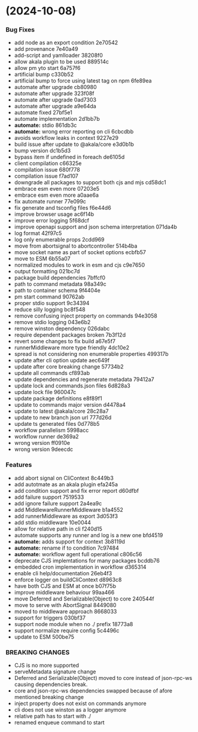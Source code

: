 #  (2024-10-08)


### Bug Fixes

* add node as an export condition 2e70542
* add provenance 7e40a49
* add-script and yamlloader 38208f0
* allow akala plugin to be used 889514c
* allow pm yto start 6a757f6
* artificial bump c330b52
* artificial bump to force using latest tag on npm 6fe89ea
* automate after upgrade cb80980
* automate after upgrade 323f08f
* automate after upgrade 0ad7303
* automate after upgrade a9e64da
* automate fixed 27bf5e1
* automate implementation 2d1bb7b
* **automate:** stdio 861db3c
* **automate:** wrong error reporting on cli 6cbcdbb
* avoids workflow leaks in context 9227e29
* build issue after update to @akala/core e3d0b1b
* bump version dc1b5d3
* bypass item if undefined in foreach de6105d
* client compilation c66325e
* compilation issue 680f778
* compilation issue f7ad107
* downgrade all packages to support both cjs and mjs cd58dc1
* embrace esm even more 07203e5
* embrace esm even more a0aae6a
* fix automate runner 77e099c
* fix generate and tsconfig files f6e44d6
* improve browser usage ac6f14b
* improve error logging 5f68dcf
* improve openapi support and json schema interpretation 071da4b
* log format 42f97c5
* log only enumerable props 2cdd969
* move from abortsignal to abortcontroller 514b4ba
* move socket name as part of socket options ecbfb57
* move to ESM 6b55a07
* normalized modules to work in esm and cjs c9e7650
* output formatting 021bc7d
* package build dependencies 7bffcf0
* path to command metadata 98a349c
* path to container schema 9f4404e
* pm start command 90762ab
* proper stdio support 9c34394
* reduce silly logging bc8f548
* remove confusing inject property on commands 94e3058
* remove stdio logging 043e6b2
* remove winston dependency 026dabc
* require dependent packages broken 7b3f12d
* revert some changes to fix build a67e5f7
* runnerMiddleware more type friendly 4dc10e2
* spread is not considering non enumerable properties 499317b
* update after cli option update aec649f
* update after core breaking change 57734b2
* update all commands cf893ab
* update dependencies and regenerate metadata 79412a7
* update lock and commands.json files 6d828a3
* update lock file 960047c
* update package definitions e8f89f1
* update to commands major version d4478a4
* update to latest @akala/core 28c28a7
* update to new branch json url 777d26d
* update ts generated files 0d778b5
* workflow parallelism 5998acc
* workflow runner de369a2
* wrong version ff0910e
* wrong version 9deecdc


### Features

* add abort signal on CliContext 8c449b3
* add autotmate as an akala plugin efa245a
* add condition support and fix error report d60dfbf
* add failure support 7519533
* add ignore failure support 2a4ea9c
* add MiddlewareRunnerMiddleware b1a4552
* add runnerMiddleware as export 3d053f3
* add stdio middleware 10e0044
* allow for relative path in cli f240d15
* automate supports any runner and log is a new one bfd4519
* **automate:** adds support for context 3b8119d
* **automate:** rename if to condition 7c97484
* **automate:** workflow agent full operational c806c56
* deprecate CJS implemtations for many packages bcddb76
* embedded cron implementation in workflow d365314
* enable cli help/documentation 26eb4f3
* enforce logger on buildCliContext d8963c8
* have both CJS and ESM at once b07f75b
* improve middleware behaviour 99aa466
* move Deferred and Serializable(Object) to core 240544f
* move to serve with AbortSignal 8449080
* moved to middleware approach 8668033
* support for triggers 030bf37
* support node module when no ./ prefix 18773a8
* support normalize require config 5c4496c
* update to ESM 500be75


### BREAKING CHANGES

* CJS is no more supported
* serveMetadata signature change
* Deferred and Serializable(Object) moved to core instead of json-rpc-ws causing dependencies break.
* core and json-rpc-ws dependencies swapped because of afore mentioned breaking change
* inject property does not exist on commands anymore
* cli does not use winston as a logger anymore
* relative path has to start with ./
* renamed enqueue command to start



